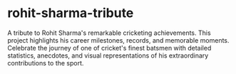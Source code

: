 # rohit-sharma-tribute
A tribute to Rohit Sharma's remarkable cricketing achievements. This project highlights his career milestones, records, and memorable moments. Celebrate the journey of one of cricket's finest batsmen with detailed statistics, anecdotes, and visual representations of his extraordinary contributions to the sport.
